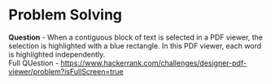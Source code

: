 # Problem Solving
**Question** - When a contiguous block of text is selected in a PDF viewer, the selection is highlighted with a blue rectangle. In this PDF viewer, each word is highlighted independently.  
Full QUestion - https://www.hackerrank.com/challenges/designer-pdf-viewer/problem?isFullScreen=true
